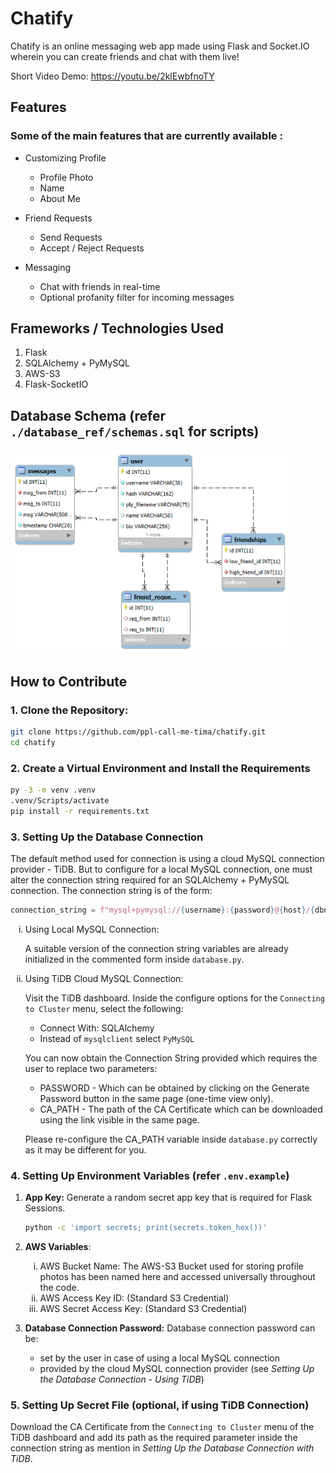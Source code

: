 # Chatify
Chatify is an online messaging web app made using Flask and Socket.IO wherein you can create friends and chat with them live!

Short Video Demo: https://youtu.be/2klEwbfnoTY

## Features
### Some of the main features that are currently available :

- Customizing Profile
    - Profile Photo
    - Name
    - About Me

- Friend Requests
    - Send Requests
    - Accept / Reject Requests

- Messaging
    - Chat with friends in real-time
    - Optional profanity filter for incoming messages

## Frameworks / Technologies Used
1. Flask
2. SQLAlchemy + PyMySQL
3. AWS-S3
4. Flask-SocketIO

## Database Schema (refer `./database_ref/schemas.sql` for scripts)
<img src="./database_ref/schemas.png" alt="ER Diagram" height="325">

## How to Contribute

### 1. Clone the Repository:
    
```bash
git clone https://github.com/ppl-call-me-tima/chatify.git
cd chatify
```

### 2. Create a Virtual Environment and Install the Requirements
```bash
py -3 -m venv .venv
.venv/Scripts/activate
pip install -r requirements.txt
```

### 3. Setting Up the Database Connection
The default method used for connection is using a cloud MySQL connection provider - TiDB. But to configure for a local MySQL connection, one must alter the connection string required for an SQLAlchemy + PyMySQL connection. The connection string is of the form:

```py
connection_string = f"mysql+pymysql://{username}:{password}@{host}/{dbname}?{option}"
```

<ol type="i">
<li>
Using Local MySQL Connection:

A suitable version of the connection string variables are already initialized in the commented form inside `database.py`.
</li>
<li>
Using TiDB Cloud MySQL Connection:

Visit the TiDB dashboard. Inside the configure options for the `Connecting to Cluster` menu, select the following:
- Connect With: SQLAlchemy
- Instead of `mysqlclient` select `PyMySQL`

You can now obtain the Connection String provided which requires the user to replace two parameters:
- PASSWORD - Which can be obtained by clicking on the Generate Password button in the same page (one-time view only).
- CA_PATH - The path of the CA Certificate which can be downloaded using the link visible in the same page.

Please re-configure the CA_PATH variable inside `database.py` correctly as it may be different for you.
</li>
</ol>


### 4. Setting Up Environment Variables (refer `.env.example`)

1. <strong>App Key:</strong> Generate a random secret app key that is required for Flask Sessions.

    ```bash
    python -c 'import secrets; print(secrets.token_hex())'
    ```

2. <strong>AWS Variables</strong>:
    <ol type="i">
        <li>
            AWS Bucket Name: The AWS-S3 Bucket used for storing profile photos has been named here and accessed universally throughout the code.
        </li>
        <li>
            AWS Access Key ID: (Standard S3 Credential)
        </li>
        <li>
            AWS Secret Access Key: (Standard S3 Credential)
        </li>
    </ol>

3. <strong>Database Connection Password:</strong> Database connection password can be:
    - set by the user in case of using a local MySQL connection
    - provided by the cloud MySQL connection provider (see _Setting Up the Database Connection - Using TiDB_)

### 5. Setting Up Secret File (optional, if using TiDB Connection)
Download the CA Certificate from the `Connecting to Cluster` menu of the TiDB dashboard and add its path as the required parameter inside the connection string as mention in _Setting Up the Database Connection with TiDB_.
